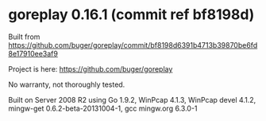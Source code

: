 # goreplay 0.16.1 (commit ref bf8198d)

Built from https://github.com/buger/goreplay/commit/bf8198d6391b4713b39870be6fd8e17910ee3af9

Project is here: https://github.com/buger/goreplay 

No warranty, not thoroughly tested.

Built on Server 2008 R2 using Go 1.9.2, WinPcap 4.1.3, WinPcap devel 4.1.2, mingw-get 0.6.2-beta-20131004-1, gcc mingw.org 6.3.0-1
